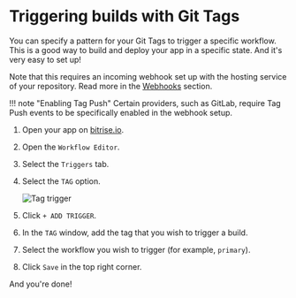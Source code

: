 # Triggering builds with Git Tags

You can specify a pattern for your Git Tags to trigger a specific workflow. This is a good way to build and deploy your app in a specific state. And it's very easy to set up!

Note that this requires an incoming webhook set up with the hosting service of your repository. Read more in the [Webhooks](https://github.com/OrganizationDummy/devcenter/tree/acf5f40e38b6dcf6fe62e839a4c04acb31fdebd2/webhooks/README.md) section.

!!! note "Enabling Tag Push" Certain providers, such as GitLab, require Tag Push events to be specifically enabled in the webhook setup.

1. Open your app on [bitrise.io](hhtps://www.bitrise.io).
2. Open the `Workflow Editor`.
3. Select the `Triggers` tab.
4. Select the `TAG` option.

   ![Tag trigger](https://github.com/OrganizationDummy/devcenter/tree/acf5f40e38b6dcf6fe62e839a4c04acb31fdebd2/img/getting-started/triggering-builds/tag-trigger.png)

5. Click `+ ADD TRIGGER`.
6. In the `TAG` window, add the tag that you wish to trigger a build.
7. Select the workflow you wish to trigger \(for example, `primary`\).
8. Click `Save` in the top right corner.

And you're done!

